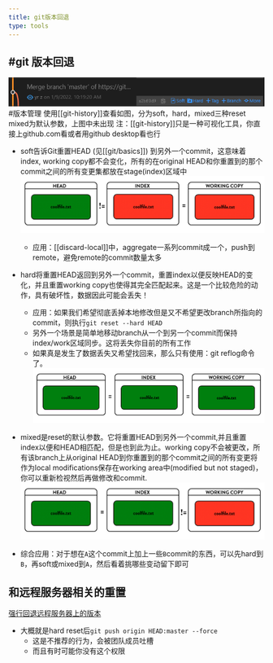```yaml
---
title: git版本回退
type: tools
---
```


## #git 版本回退
![](git-history.png) #版本管理
使用[[git-history]]查看如图，分为soft，hard，mixed三种reset
mixed为默认参数，上图中未出现
注：[[git-history]]只是一种可视化工具，你直接上github.com看或者用github desktop看也行

- soft告诉Git重置HEAD (见[[git/basics]]) 到另外一个commit，这意味着index, working copy都不会变化，所有的在original HEAD和你重置到的那个commit之间的所有变更集都放在stage(index)区域中
![](soft-reset.png)
  - 应用：[[discard-local]]中，aggregate一系列commit成一个，push到remote，避免remote的commit数量太多
- hard将重置HEAD返回到另外一个commit，重置index以便反映HEAD的变化，并且重置working copy也使得其完全匹配起来。这是一个比较危险的动作，具有破坏性，数据因此可能会丢失！
  - 应用：如果我们希望彻底丢掉本地修改但是又不希望更改branch所指向的commit，则执行`git reset --hard HEAD`
  - 另外一个场景是简单地移动branch从一个到另一个commit而保持index/work区域同步。这将丢失你目前的所有工作
  - 如果真是发生了数据丢失又希望找回来，那么只有使用：git reflog命令了。
![](hard-reset.png)

- mixed是reset的默认参数。它将重置HEAD到另外一个commit,并且重置index以便和HEAD相匹配，但是也到此为止。working copy不会被更改，所有该branch上从original HEAD到你重置到的那个commit之间的所有变更将作为local modifications保存在working area中(modified but not staged)，你可以重新检视然后再做修改和commit.
![](mixed-reset.png)
- 综合应用：对于想在`A`这个commit上加上一些`B`commit的东西，可以先hard到`B`，再soft或mixed到`A`，然后看着挑哪些变动留下即可
## 和远程服务器相关的重置
[强行回退远程服务器上的版本](https://blog.csdn.net/wjrenxinlei/article/details/106473068)
- 大概就是hard reset后`git push origin HEAD:master --force`
  - 这是不推荐的行为，会被团队成员吐槽
  - 而且有时可能你没有这个权限